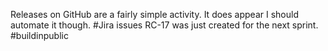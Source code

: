 Releases on GitHub are a fairly simple activity. It does appear I should automate it though. #Jira issues RC-17 was just created for the next sprint. #buildinpublic
